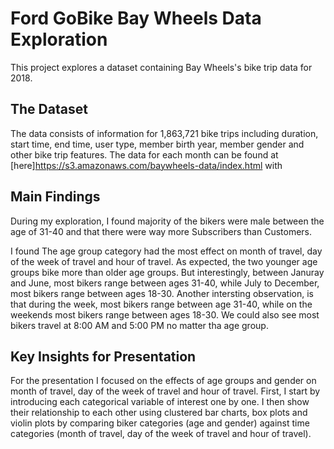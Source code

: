 # Ford GoBike Bay Wheels Data Exploration

This project explores a dataset containing Bay Wheels's bike trip data for 2018.

## The Dataset
The data consists of information for 1,863,721 bike trips including duration, start time, end time, user type, member birth year, member gender and other bike trip features.
The data for each month can be found at [here]https://s3.amazonaws.com/baywheels-data/index.html with 

## Main Findings
During my exploration, I found majority of the bikers were male between the age of 31-40 and that there were way more Subscribers than Customers.

I found The age group category had the most effect on month of travel, day of the week of travel and hour of travel.
As expected, the two younger age groups bike more than older age groups. 
But interestingly, between Januray and June, most bikers range between ages 31-40, while July to December, most bikers range between ages 18-30. 
Another intersting observation, is that during the week, most bikers range between age 31-40, while on the weekends most bikers range between ages 18-30.
We could also see most bikers travel at 8:00 AM and 5:00 PM no matter tha age group. 


## Key Insights for Presentation
For the presentation I focused on the effects of age groups and gender on month of travel, day of the week of travel and hour of travel. 
First, I start by introducing each categorical variable of interest one by one. 
I then show their relationship to each other using clustered bar charts, box plots and violin plots by comparing biker categories (age and gender) against time categories (month of travel, day of the week of travel and hour of travel).